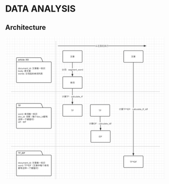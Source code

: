# DATA ANALYSIS

## Architecture
![architecture](https://github.com/itmap/data_analysis/blob/master/arch.png)
